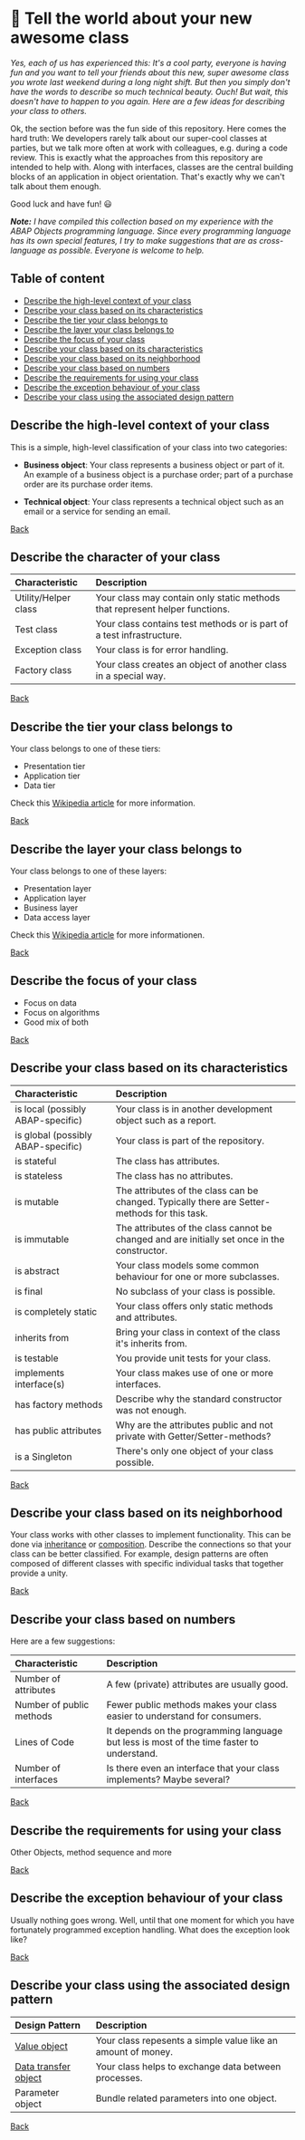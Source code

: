 # 📣 Tell the world about your new awesome class

*Yes, each of us has experienced this: It's a cool party, everyone is having fun and you want to tell your friends about this new, super awesome class you wrote last weekend during a long night shift. But then you simply don't have the words to describe so much technical beauty. Ouch! But wait, this doesn't have to happen to you again. Here are a few ideas for describing your class to others.*

Ok, the section before was the fun side of this repository. Here comes the hard truth: We developers rarely talk about our super-cool classes at parties, but we talk more often at work with colleagues, e.g. during a code review. This is exactly what the approaches from this repository are intended to help with. Along with interfaces, classes are the central building blocks of an application in object orientation. That's exactly why we can't talk about them enough.

Good luck and have fun! 😃

***Note:** I have compiled this collection based on my experience with the ABAP Objects programming language. Since every programming language has its own special features, I try to make suggestions that are as cross-language as possible. Everyone is welcome to help.*

## Table of content

* [Describe the high-level context of your class](#describe-the-high-level-context-of-your-class)
* [Describe your class based on its characteristics](#describe-your-class-based-on-its-characteristics)
* [Describe the tier your class belongs to](#describe-the-tier-your-class-belongs-to)
* [Describe the layer your class belongs to](#describe-the-layer-your-class-belongs-to)
* [Describe the focus of your class](#describe-the-focus-of-your-class)
* [Describe your class based on its characteristics](#describe-your-class-based-on-its-characteristics)
* [Describe your class based on its neighborhood](#describe-your-class-based-on-its-neighborhood)
* [Describe your class based on numbers](#describe-your-class-based-on-numbers)
* [Describe the requirements for using your class](#describe-the-requirements-for-using-your-class)
* [Describe the exception behaviour of your class](#describe-the-exception-behaviour-of-your-class)
* [Describe your class using the associated design pattern](#describe-your-class-using-the-associated-design-pattern)

## Describe the high-level context of your class

This is a simple, high-level classification of your class into two categories:

* **Business object**: Your class represents a business object or part of it. An example of a business object is a purchase order; part of a purchase order are its purchase order items. 

* **Technical object**: Your class represents a technical object such as an email or a service for sending an email.

[Back](#table-of-content)

## Describe the character of your class

| Characteristic | Description |
| :--- | :--- |
| Utility/Helper class | Your class may contain only static methods that represent helper functions. |
| Test class | Your class contains test methods or is part of a test infrastructure. |
| Exception class | Your class is for error handling. |
| Factory class | Your class creates an object of another class in a special way. |

[Back](#table-of-content)

## Describe the tier your class belongs to

Your class belongs to one of these tiers:

* Presentation tier
* Application tier
* Data tier

Check this [Wikipedia article](https://en.wikipedia.org/wiki/Multitier_architecture#Three-tier_architecture) for more information.

[Back](#table-of-content)

## Describe the layer your class belongs to

Your class belongs to one of these layers:

* Presentation layer 
* Application layer 
* Business layer 
* Data access layer

Check this [Wikipedia article](https://en.wikipedia.org/wiki/Multitier_architecture#Layers) for more informationen.

[Back](#table-of-content)

## Describe the focus of your class

* Focus on data
* Focus on algorithms
* Good mix of both

[Back](#table-of-content)

## Describe your class based on its characteristics

| Characteristic | Description |
| :--- | :--- |
| is local (possibly ABAP-specific) | Your class is in another development object such as a report. | 
| is global (possibly ABAP-specific) | Your class is part of the repository. |
| is stateful | The class has attributes. |
| is stateless | The class has no attributes. |
| is mutable | The attributes of the class can be changed. Typically there are Setter-methods for this task. |
| is immutable | The attributes of the class cannot be changed and are initially set once in the constructor. |
| is abstract | Your class models some common behaviour for one or more subclasses. |
| is final | No subclass of your class is possible. |
| is completely static | Your class offers only static methods and attributes. |
| inherits from | Bring your class in context of the class it's inherits from. |
| is testable | You provide unit tests for your class. |
| implements interface(s) | Your class makes use of one or more interfaces. | 
| has factory methods | Describe why the standard constructor was not enough. |
| has public attributes | Why are the attributes public and not private with Getter/Setter-methods? |
| is a Singleton | There's only one object of your class possible. |

[Back](#table-of-content)

## Describe your class based on its neighborhood

Your class works with other classes to implement functionality. This can be done via [inheritance](https://en.wikipedia.org/wiki/Inheritance_(object-oriented_programming)) or [composition](https://en.wikipedia.org/wiki/Object_composition). Describe the connections so that your class can be better classified. For example, design patterns are often composed of different classes with specific individual tasks that together provide a unity. 

[Back](#table-of-content)

## Describe your class based on numbers

Here are a few suggestions:

| Characteristic | Description |
| :--- | :--- |
| Number of attributes | A few (private) attributes are usually good. |
| Number of public methods | Fewer public methods makes your class easier to understand for consumers. |
| Lines of Code | It depends on the programming language but less is most of the time faster to understand. |
| Number of interfaces | Is there even an interface that your class implements? Maybe several? |

[Back](#table-of-content)

## Describe the requirements for using your class

Other Objects, method sequence and more

[Back](#table-of-content)

## Describe the exception behaviour of your class

Usually nothing goes wrong. Well, until that one moment for which you have fortunately programmed exception handling. What does the exception look like?

[Back](#table-of-content)

## Describe your class using the associated design pattern

| Design Pattern | Description |
| :--- | :--- |
| [Value object](https://en.wikipedia.org/wiki/Value_object) | Your class repesents a simple value like an amount of money. |
| [Data transfer object](https://en.wikipedia.org/wiki/Data_transfer_object) | Your class helps to exchange data between processes. |
| Parameter object | Bundle related parameters into one object. |

[Back](#table-of-content)
